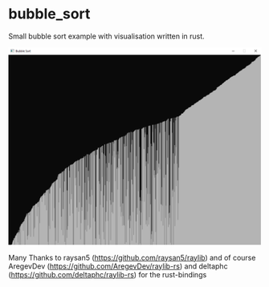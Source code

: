 # bubble_sort
Small bubble sort example with visualisation written in rust.

![Alt text](/screenshot.png?raw=true "Bubble Sort in Rust Screenshot")

Many Thanks to raysan5 (https://github.com/raysan5/raylib) and of course
AregevDev (https://github.com/AregevDev/raylib-rs) and deltaphc (https://github.com/deltaphc/raylib-rs)
for the rust-bindings
